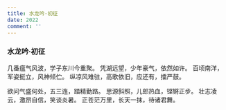 ```yaml
---
title: 水龙吟·初征
date: 2022
comment: ''
---
```

### 水龙吟·初征

几番瘟气风波，学子东川今重聚。
凭湖远望，少年豪气，依然如许。
百顷南洋，军姿挺立，风神倾伫。
纵凉风难驻，高歌依旧，应还有，擂严鼓。

欲问气盛何处，五三连，踏精勤路。
思源斜照，儿郎热血，铿锵正步。
壮志凌云，激昂自信，笑谈炎暑。
正苍茫万里，长天一抹，待诸君舞。
